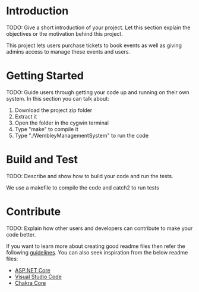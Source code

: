 # Introduction 
TODO: Give a short introduction of your project. Let this section explain the objectives or the motivation behind this project. 

This project lets users purchase tickets to book events as well as giving admins access to manage these events and users.

# Getting Started
TODO: Guide users through getting your code up and running on their own system. In this section you can talk about:

1.	Download the project zip folder
2.	Extract it
3.	Open the folder in the cygwin terminal
4.	Type "make" to compile it
5.  Type "./WembleyManagementSystem" to run the code

# Build and Test
TODO: Describe and show how to build your code and run the tests. 

We use a makefile to compile the code and catch2 to run tests

# Contribute
TODO: Explain how other users and developers can contribute to make your code better. 

If you want to learn more about creating good readme files then refer the following [guidelines](https://docs.microsoft.com/en-us/azure/devops/repos/git/create-a-readme?view=azure-devops). You can also seek inspiration from the below readme files:
- [ASP.NET Core](https://github.com/aspnet/Home)
- [Visual Studio Code](https://github.com/Microsoft/vscode)
- [Chakra Core](https://github.com/Microsoft/ChakraCore)